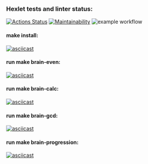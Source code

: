 ### Hexlet tests and linter status:
[![Actions Status](https://github.com/Ilyajr17/php-project-lvl1/workflows/hexlet-check/badge.svg)](https://github.com/Ilyajr17/php-project-lvl1/actions)
[![Maintainability](https://api.codeclimate.com/v1/badges/a99a88d28ad37a79dbf6/maintainability)](https://codeclimate.com/github/codeclimate/codeclimate/maintainability)
![example workflow](https://github.com/Ilyajr17/php-project-lvl1/actions/workflows/worckflow.yml/badge.svg)

#### make install:
[![asciicast](https://asciinema.org/a/WwyelW8zzGNwXdVvksaDivzCM.svg)](https://asciinema.org/a/WwyelW8zzGNwXdVvksaDivzCM)
#### run make brain-even:
[![asciicast](https://asciinema.org/a/a6JP05kv1CaxaG9WNm9ccLxGm.svg)](https://asciinema.org/a/a6JP05kv1CaxaG9WNm9ccLxGm)
#### run make brain-calc:
[![asciicast](https://asciinema.org/a/de6eP9eqUns3oTH9NtfPt2nah.svg)](https://asciinema.org/a/de6eP9eqUns3oTH9NtfPt2nah)
#### run make brain-gcd:
[![asciicast](https://asciinema.org/a/YJHZgazww4Vjcp0EH89YxwOD7.svg)](https://asciinema.org/a/YJHZgazww4Vjcp0EH89YxwOD7)
#### run make brain-progression:
[![asciicast](https://asciinema.org/a/Aq8DMVYUfssQ1x60ZQEyN9MWd.svg)](https://asciinema.org/a/Aq8DMVYUfssQ1x60ZQEyN9MWd)